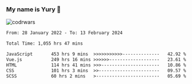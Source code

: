 ### My name is Yury 👋 
![codrwars](https://www.codewars.com/users/litury/badges/micro) 


<!--START_SECTION:waka-->

```txt
From: 28 January 2022 - To: 13 February 2024

Total Time: 1,055 hrs 47 mins

JavaScript       453 hrs 9 mins  >>>>>>>>>>>--------------   42.92 %
Vue.js           249 hrs 16 mins >>>>>>-------------------   23.61 %
HTML             114 hrs 41 mins >>>----------------------   10.86 %
CSS              101 hrs 3 mins  >>-----------------------   09.57 %
SCSS             60 hrs 2 mins   >------------------------   05.69 %
```

<!--END_SECTION:waka-->

